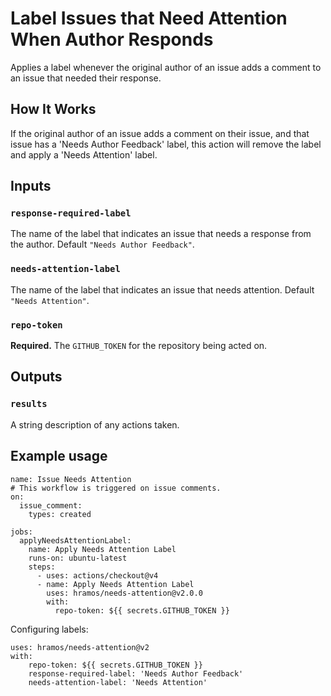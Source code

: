 # Label Issues that Need Attention When Author Responds

Applies a label whenever the original author of an issue adds a comment to an issue that needed their response.

## How It Works

If the original author of an issue adds a comment on their issue, and that issue has a 'Needs Author Feedback' label, this action will remove the label and apply a 'Needs Attention' label.

## Inputs

### `response-required-label`

The name of the label that indicates an issue that needs a response from the author. Default `"Needs Author Feedback"`.

### `needs-attention-label`

The name of the label that indicates an issue that needs attention. Default `"Needs Attention"`.

### `repo-token`

**Required.** The `GITHUB_TOKEN` for the repository being acted on.

## Outputs

### `results`

A string description of any actions taken.

## Example usage

```
name: Issue Needs Attention
# This workflow is triggered on issue comments.
on:
  issue_comment:
    types: created

jobs:
  applyNeedsAttentionLabel:
    name: Apply Needs Attention Label
    runs-on: ubuntu-latest
    steps:
      - uses: actions/checkout@v4
      - name: Apply Needs Attention Label
        uses: hramos/needs-attention@v2.0.0
        with:
          repo-token: ${{ secrets.GITHUB_TOKEN }}
```

Configuring labels:

```
uses: hramos/needs-attention@v2
with:
    repo-token: ${{ secrets.GITHUB_TOKEN }}
    response-required-label: 'Needs Author Feedback'
    needs-attention-label: 'Needs Attention'
```
